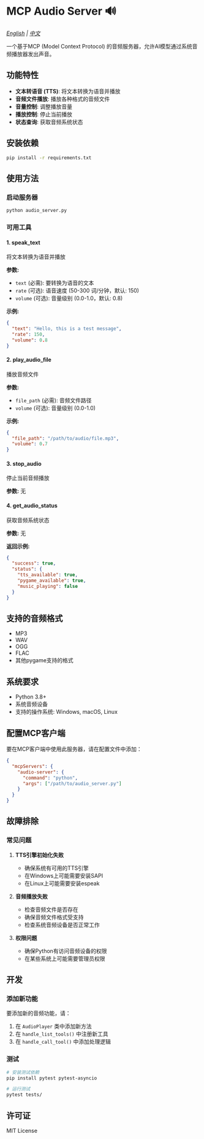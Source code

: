 # MCP Audio Server 🔊

*[English](README.md) | [中文](README_CN.md)*

一个基于MCP (Model Context Protocol) 的音频服务器，允许AI模型通过系统音频播放器发出声音。

## 功能特性

- **文本转语音 (TTS)**: 将文本转换为语音并播放
- **音频文件播放**: 播放各种格式的音频文件
- **音量控制**: 调整播放音量
- **播放控制**: 停止当前播放
- **状态查询**: 获取音频系统状态

## 安装依赖

```bash
pip install -r requirements.txt
```

## 使用方法

### 启动服务器

```bash
python audio_server.py
```

### 可用工具

#### 1. speak_text
将文本转换为语音并播放

**参数:**
- `text` (必需): 要转换为语音的文本
- `rate` (可选): 语音速度 (50-300 词/分钟，默认: 150)
- `volume` (可选): 音量级别 (0.0-1.0，默认: 0.8)

**示例:**
```json
{
  "text": "Hello, this is a test message",
  "rate": 150,
  "volume": 0.8
}
```

#### 2. play_audio_file
播放音频文件

**参数:**
- `file_path` (必需): 音频文件路径
- `volume` (可选): 音量级别 (0.0-1.0)

**示例:**
```json
{
  "file_path": "/path/to/audio/file.mp3",
  "volume": 0.7
}
```

#### 3. stop_audio
停止当前音频播放

**参数:** 无

#### 4. get_audio_status
获取音频系统状态

**参数:** 无

**返回示例:**
```json
{
  "success": true,
  "status": {
    "tts_available": true,
    "pygame_available": true,
    "music_playing": false
  }
}
```

## 支持的音频格式

- MP3
- WAV
- OGG
- FLAC
- 其他pygame支持的格式

## 系统要求

- Python 3.8+
- 系统音频设备
- 支持的操作系统: Windows, macOS, Linux

## 配置MCP客户端

要在MCP客户端中使用此服务器，请在配置文件中添加：

```json
{
  "mcpServers": {
    "audio-server": {
      "command": "python",
      "args": ["/path/to/audio_server.py"]
    }
  }
}
```

## 故障排除

### 常见问题

1. **TTS引擎初始化失败**
   - 确保系统有可用的TTS引擎
   - 在Windows上可能需要安装SAPI
   - 在Linux上可能需要安装espeak

2. **音频播放失败**
   - 检查音频文件是否存在
   - 确保音频文件格式受支持
   - 检查系统音频设备是否正常工作

3. **权限问题**
   - 确保Python有访问音频设备的权限
   - 在某些系统上可能需要管理员权限

## 开发

### 添加新功能

要添加新的音频功能，请：

1. 在 `AudioPlayer` 类中添加新方法
2. 在 `handle_list_tools()` 中注册新工具
3. 在 `handle_call_tool()` 中添加处理逻辑

### 测试

```bash
# 安装测试依赖
pip install pytest pytest-asyncio

# 运行测试
pytest tests/
```

## 许可证

MIT License

